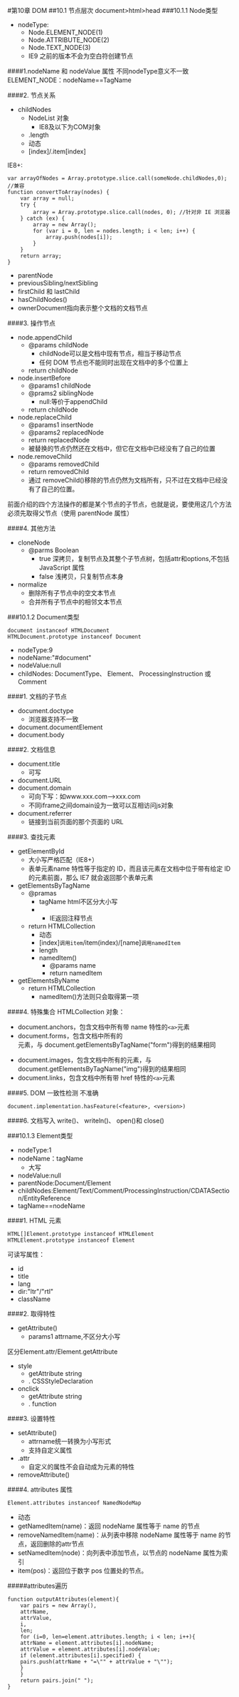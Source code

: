 #第10章 DOM
##10.1 节点层次
document>html>head
###10.1.1 Node类型
  - nodeType:
	  - Node.ELEMENT_NODE(1)
	  - Node.ATTRIBUTE_NODE(2)
	  - Node.TEXT_NODE(3)
	  - IE9 之前的版本不会为空白符创建节点

####1.nodeName 和 nodeValue 属性
 不同nodeType意义不一致
ELEMENT_NODE：nodeName==TagName

####2. 节点关系

 -  childNodes
	 -  NodeList 对象
		 -  IE8及以下为COM对象
	 -  .length
	 -  动态
	 -   [index]/.item[index]
	
IE8+:

	var arrayOfNodes = Array.prototype.slice.call(someNode.childNodes,0);
	//兼容
	function convertToArray(nodes) {
        var array = null;
        try {
            array = Array.prototype.slice.call(nodes, 0); //针对非 IE 浏览器
        } catch (ex) {
            array = new Array();
            for (var i = 0, len = nodes.length; i < len; i++) {
                array.push(nodes[i]);
            }
        }
        return array;
    }

  - parentNode
  - previousSibling/nextSibling 
  - firstChild 和 lastChild
  - hasChildNodes()
  - ownerDocument指向表示整个文档的文档节点

####3. 操作节点

 - node.appendChild
	 - @params childNode
		 - childNode可以是文档中现有节点，相当于移动节点
		 - 任何 DOM 节点也不能同时出现在文档中的多个位置上
	 - return childNode
 - node.insertBefore
	 - @params1 childNode
	 - @prams2 siblingNode
		 - null:等价于appendChild
	 - return childNode
 - node.replaceChild
	 - @params1 insertNode
	 - @params2 replacedNode
	 - return  replacedNode
	 - 被替换的节点仍然还在文档中，但它在文档中已经没有了自己的位置
 - node.removeChild
	 - @params removedChild
	 - return removedChild
	 - 通过 removeChild()移除的节点仍然为文档所有，只不过在文档中已经没有了自己的位置。

前面介绍的四个方法操作的都是某个节点的子节点，也就是说，要使用这几个方法必须先取得父节点（使用 parentNode 属性）

####4. 其他方法
	
 -  cloneNode
	 -  @parms Boolean
		 -  true 深拷贝，复制节点及其整个子节点树，包括attr和options,不包括JavaScript 属性
		 -  false 浅拷贝，只复制节点本身
 -  normalize
	 -  删除所有子节点中的空文本节点
	 -  合并所有子节点中的相邻文本节点

###10.1.2 Document类型

	document instanceof HTMLDocument
	HTMLDocument.prototype instanceof Document

 - nodeType:9
 - nodeName:"#document"
 - nodeValue:null
 - childNodes: DocumentType、 Element、 ProcessingInstruction 或 Comment

####1. 文档的子节点

 - document.doctype
	 - 浏览器支持不一致
 - document.documentElement
 - document.body

####2. 文档信息

 - document.title
	 - 可写
 - document.URL
 - document.domain
	 - 可向下写：如www.xxx.com-->xxx.com
	 - 不同iframe之间domain设为一致可以互相访问js对象
 - document.referrer
	 - 链接到当前页面的那个页面的 URL

####3. 查找元素

 - getElementById
	 -  大小写严格匹配（IE8+）
	 -  表单元素name 特性等于指定的 ID，而且该元素在文档中位于带有给定 ID 的元素前面，那么 IE7 就会返回那个表单元素
 - getElementsByTagName
	 - @pramas 
		 - tagName html不区分大小写
		 - * IE返回注释节点
	 - return HTMLCollection
		 - 动态
		 - [index]`调用item`/item(index)/[name]`调用namedItem`
		 - length
		 - namedItem()
			 - @params name
			 - return namedItem
 -  getElementsByName
	 -  return HTMLCollection
		 -  namedItem()方法则只会取得第一项

####4. 特殊集合
HTMLCollection 对象：

 - document.anchors，包含文档中所有带 name 特性的`<a>`元素
 - document.forms，包含文档中所有的<form>元素，与 document.getElementsByTagName("form")得到的结果相同
 - document.images，包含文档中所有的<img>元素，与 document.getElementsByTagName("img")得到的结果相同
 - document.links，包含文档中所有带 href 特性的`<a>`元素
 
####5. DOM 一致性检测
不准确
	
	document.implementation.hasFeature(<feature>, <version>)

####6. 文档写入
write()、 writeln()、 open()和 close()

###10.1.3 Element类型

 - nodeType:1
 - nodeName：tagName
	 - 大写
 - nodeValue:null
 - parentNode:Document/Element
 - childNodes:Element/Text/Comment/ProcessingInstruction/CDATASection/EntityReference
 - tagName==nodeName

####1. HTML 元素

	HTML[]Element.prototype instanceof HTMLElement
	HTMLElement.prototype instanceof Element

可读写属性：

 - id
 - title
 - lang
 - dir:"ltr"/"rtl"
 - className

####2. 取得特性

 - getAttribute()
	 - params1 attrname,不区分大小写
 
区分Element.attr/Element.getAttribute

 - style
	 - getAttribute string
	 - . CSSStyleDeclaration
 - onclick
	 - getAttribute string
	 - . function

####3. 设置特性

 - setAttribute()
	 - attrname统一转换为小写形式
	 - 支持自定义属性
 - .attr
	 - 自定义的属性不会自动成为元素的特性
 - removeAttribute()

####4. attributes 属性

	Element.attributes instanceof NamedNodeMap

 - 动态
 - getNamedItem(name)：返回 nodeName 属性等于 name 的节点
 - removeNamedItem(name)：从列表中移除 nodeName 属性等于 name 的节点，返回删除的attr节点
 - setNamedItem(node)：向列表中添加节点，以节点的 nodeName 属性为索引
 - item(pos)：返回位于数字 pos 位置处的节点。

#####attributes遍历

	function outputAttributes(element){
		var pairs = new Array(),
		attrName,
		attrValue,
		i,
		len;
		for (i=0, len=element.attributes.length; i < len; i++){
		attrName = element.attributes[i].nodeName;
		attrValue = element.attributes[i].nodeValue;
		if (element.attributes[i].specified) {
		pairs.push(attrName + "=\"" + attrValue + "\"");
		}
		}
		return pairs.join(" ");
	}


	
